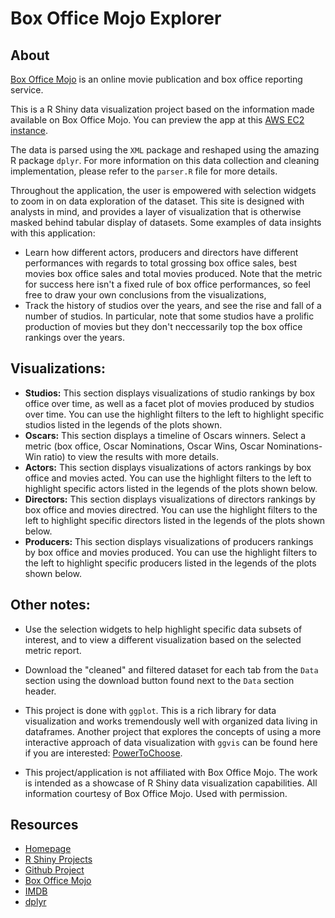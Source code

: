 # Box Office Mojo Explorer

## About
[Box Office Mojo](http://www.boxofficemojo.com/) is an online movie publication and box office reporting service.

This is a R Shiny data visualization project based on the information made available on Box Office Mojo.  You can preview the app at this [AWS EC2 instance](http://ec2-54-183-164-175.us-west-1.compute.amazonaws.com:3838/BoxOfficeMojo/).

The data is parsed using the `XML` package and reshaped using the amazing R package `dplyr`.  For more information on this data collection and cleaning implementation, please refer to the `parser.R` file for more details.

Throughout the application, the user is empowered with selection widgets to zoom in on data exploration of the dataset.  This site is designed with analysts in mind, and provides a layer of visualization that is otherwise masked behind tabular display of datasets.  Some examples of data insights with this application:

- Learn how different actors, producers and directors have different performances with regards to total grossing box office sales, best movies box office sales and total movies produced.  Note that the metric for success here isn't a fixed rule of box office performances, so feel free to draw your own conclusions from the visualizations,
- Track the history of studios over the years, and see the rise and fall of a number of studios.  In particular, note that some studios have a prolific production of movies but they don't neccessarily top the box office rankings over the years.


## Visualizations:
- **Studios:** This section displays visualizations of studio rankings by box office over time, as well as a facet plot of movies produced by studios over time. You can use the highlight filters to the left to highlight specific studios listed in the legends of the plots shown.
- **Oscars:** This section displays a timeline of Oscars winners. Select a metric (box office, Oscar Nominations, Oscar Wins, Oscar Nominations-Win ratio) to view the results with more details.
- **Actors:** This section displays visualizations of actors rankings by box office and movies acted. You can use the highlight filters to the left to highlight specific actors listed in the legends of the plots shown below.
- **Directors:** This section displays visualizations of directors rankings by box office and movies directred. You can use the highlight filters to the left to highlight specific directors listed in the legends of the plots shown below.
- **Producers:** This section displays visualizations of producers rankings by box office and movies produced. You can use the highlight filters to the left to highlight specific producers listed in the legends of the plots shown below.


## Other notes:
- Use the selection widgets to help highlight specific data subsets of interest, and to view a different visualization based on the selected metric report.

- Download the "cleaned" and filtered dataset for each tab from the `Data` section using the download button found next to the `Data` section header.

- This project is done with `ggplot`.  This is a rich library for data visualization and works tremendously well with organized data living in dataframes.  Another project that explores the concepts of using a more interactive approach of data visualization with `ggvis` can be found here if you are interested: [PowerToChoose](http://ec2-54-183-164-175.us-west-1.compute.amazonaws.com:3838/PowerToChoose/).

- This project/application is not affiliated with Box Office Mojo.  The work is intended as a showcase of R Shiny data visualization capabilities.  All information courtesy of Box Office Mojo. Used with permission.


## Resources
- [Homepage](https://chrisrzhou.github.io/)
- [R Shiny Projects](http://ec2-54-183-164-175.us-west-1.compute.amazonaws.com:3838/)
- [Github Project](https://github.com/chrisrzhou/RShiny-BoxOfficeMojo)
- [Box Office Mojo](http://www.boxofficemojo.com/)
- [IMDB](http://www.imdb.com/)
- [dplyr](http://cran.rstudio.com/web/packages/dplyr/vignettes/introduction.html)